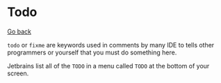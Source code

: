 # Todo

[Go back](../menus.md)

``todo`` or `fixme` are keywords used in comments
by many IDE to tells other programmers or yourself 
that you must do something here.

Jetbrains list all of the ``TODO`` in a menu
called ``TODO`` at the bottom of your screen.